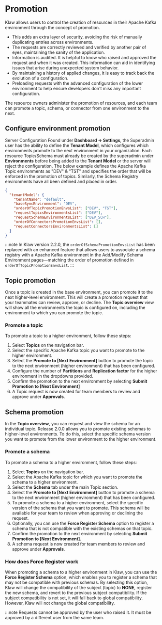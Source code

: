 # Promotion

Klaw allows users to control the creation of resources in their Apache Kafka
environment through the concept of promotion.

- This adds an extra layer of security, avoiding the risk of manually duplicating entries across environments.
- The requests are correctly reviewed and verified by another pair of eyes, maintaining the sanity of the application.
- Information is audited. It is helpful to know who raised and approved the request and when it was created. This
  information can aid in identifying issues that arise during unexpected system behavior.
- By maintaining a history of applied changes, it is easy to track back the evolution of a configuration.
- Preloading requests with the advanced configuration of the lower environment to help ensure developers don't miss any
  important configuration.

The resource owners administer the promotion of resources, and each team can
promote a topic, schema, or connector from one environment to the next.

## Configure environment promotion

Server Configuration Found under **Dashboard -\> Settings**, the
Superadmin user has the ability to define the **Tenant Model**, which
configures which environments promote to the next environment in your
organization. Each resource Topic/Schema must already be created by the
superadmin under **Environments** before being added to the **Tenant
Model** or the server will reject the configuration. The below example
defines the Apache Kafka Topic environments as "DEV" & "TST" and specifies
the order that will be enforced in the promotion of topics. Similarly,
the Schema Registry environments have all been defined and placed in
order.

```json
{
  "tenantModel": {
    "tenantName": "default",
    "baseSyncEnvironment": "DEV",
    "orderOfTopicPromotionEnvsList": ["DEV", "TST"],
    "requestTopicsEnvironmentsList": ["DEV"],
    "requestSchemaEnvironmentsList": ["DEV_SCH"],
    "orderOfConnectorsPromotionEnvsList": [],
    "requestConnectorsEnvironmentsList": []
  }
}
```

:::note
In Klaw version 2.2.0, the `orderOfSchemaPromotionEnvsList` has been replaced with an enhanced feature that allows users
to associate a schema registry with a Apache Kafka environment in the Add/Modify Schema Environment pages—matching the order of
promotion defined in `orderOfTopicPromotionEnvsList`.
:::

## Topic promotion

Once a topic is created in the base environment, you can promote it to the next higher-level environment. This will
create a promotion request that your teammates can review, approve, or decline. The **Topic overview** view will show
all the environments the topic is configured on, including the environment to which you can promote the topic.

### Promote a topic

To promote a topic to a higher environment, follow these steps:

1. Select **Topics** on the navigation bar.
2. Select the specific Apache Kafka topic you want to promote to the higher environment.
3. Select the **Promote to \[Next Environment\]** button to promote the topic to the next environment (higher
   environment) that has been configured.
4. Configure the number of **Partitions** and **Replication factor** for the higher environment in the dropdowns
   provided.
5. Confirm the promotion to the next environment by selecting **Submit Promotion to \[Next Environment\]**
6. A Topic request is now created for team members to review and approve under **Approvals**.

## Schema promotion

In the **Topic overview**, you can request and view the schema for an individual topic. Release 2.0.0 allows you to
promote existing schemas to higher-level environments. To do this, select the specific schema version you want to
promote from the lower environment to the higher environment.

### Promote a schema

To promote a schema to a higher environment, follow these steps:

1. Select **Topics** on the navigation bar.
2. Select the Apache Kafka topic for which you want to promote the schema to a higher environment.
3. Select the **Schema** tab under the main Topic section.
4. Select the **Promote to \[Next Environment\]** button to promote a schema to the next environment (higher
   environment) that has been configured.
5. To promote a schema to a higher environment, select the specific version of the schema that you want to promote. This
   schema will be available for your team to review when approving or declining the request.
6. Optionally, you can use the **Force Register Schema** option to register a schema that is not compatible with the
   existing schemas on that topic.
7. Confirm the promotion to the next environment by selecting **Submit Promotion to \[Next Environment\]**.
8. A schema request is now created for team members to review and approve under **Approvals**.

### How does Force Register work

When promoting a schema to a higher environment in Klaw, you can use the **Force Register Schema** option, which enables
you to register a schema that may not be compatible with previous schemas. By selecting this option, Klaw will change
the compatibility of the subject (topic) to **NONE**, register the new schema, and revert to the previous subject
compatibility. If the subject compatibility is not set, it will fall back to global compatibility. However, Klaw will
not change the global compatibility.

:::note
Requests cannot be approved by the user who raised it. It must be approved by a different user from the same team.

